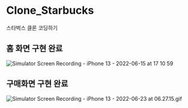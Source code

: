 # Clone_Starbucks
스타벅스 클론 코딩하기

## 홈 화면 구현 완료
![Simulator Screen Recording - iPhone 13 - 2022-06-15 at 17 10 59](https://user-images.githubusercontent.com/57269348/173822887-6ea5369a-562a-4f45-ac69-0edfb58d4a5e.gif)

## 구매화면 구현 완료
![Simulator Screen Recording - iPhone 13 - 2022-06-23 at 06.27.15.gif](https://s3-us-west-2.amazonaws.com/secure.notion-static.com/4187c0f9-23e3-47b5-8e9f-3f4f4b81a67b/Simulator_Screen_Recording_-_iPhone_13_-_2022-06-23_at_06.27.15.gif)
